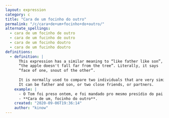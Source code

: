 ```yaml
---
layout: expression
category: c
title: "Cara de um focinho do outro"
permalink: "/c/cara+de+um+focinho+do+outro/"
alternate_spellings:
  - cara de um focinho de outro
  - cara de um fucinho de outro
  - cara de um focinho doutro
  - cara de um fucinho doutro
definitions:
  - definition: |
      This expression has a similar meaning to “like father like son”, or
      “the apple doesn't fall far from the tree”. Literally, it says
      “face of one, snout of the other”.
      
      It is normally used to compare two individuals that are very similar.
      It can be father and son, or two close friends, or partners.
    example: |
      - O Tom foi preso ontem, e foi mandado pro mesmo presídio do pai dele!
      - **Cara de um, focinho do outro**.
    created: "2020-09-06T19:36:14"
    author: "kinow"
---
```

